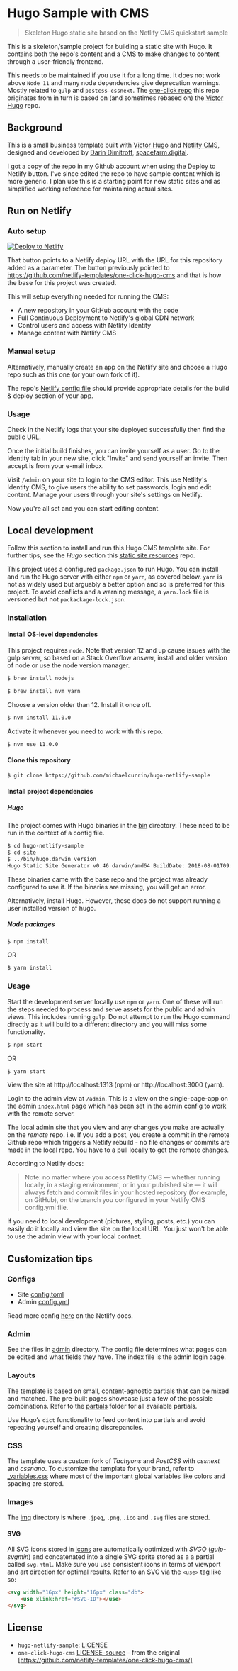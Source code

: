 # Hugo Sample with CMS
> Skeleton Hugo static site based on the Netlify CMS quickstart sample

This is a skeleton/sample project for building a static site with Hugo. It contains both the repo's content and a CMS to make changes to content through a user-friendly frontend.

This needs to be maintained if you use it for a long time. It does not work above `Node 11` and many node dependencies give deprecation warnings. Mostly related to `gulp` and `postcss-cssnext`. The [one-click repo](https://github.com/netlify-templates/one-click-hugo-cms) this repo originates from in turn is based on (and sometimes rebased on) the [Victor Hugo](https://github.com/netlify-templates/victor-hugo) repo.


## Background

This is a small business template built with [Victor Hugo](https://github.com/netlify/victor-hugo) and [Netlify CMS](https://github.com/netlify/netlify-cms), designed and developed by [Darin Dimitroff](http://www.darindimitroff.com/), [spacefarm.digital](https://www.spacefarm.digital).

I got a copy of the repo in my Github account when using the Deploy to Netlify button. I've since edited the repo to have sample content which is more generic. I plan use this is a starting point for new static sites and as simplified working reference for maintaining actual sites.

## Run on Netlify

### Auto setup

[![Deploy to Netlify](https://www.netlify.com/img/deploy/button.svg)](https://app.netlify.com/start/deploy?repository=https://github.com/michaelcurrin/hugo-netlify-sample&stack=cms)

That button points to a Netlify deploy URL with the URL for this repository added as a parameter. The button previously pointed to https://github.com/netlify-templates/one-click-hugo-cms and that is how the base for this project was created.

This will setup everything needed for running the CMS:

- A new repository in your GitHub account with the code
- Full Continuous Deployment to Netlify's global CDN network
- Control users and access with Netlify Identity
- Manage content with Netlify CMS


### Manual setup

Alternatively, manually create an app on the Netlify site and choose a Hugo repo such as this one (or your own fork of it).

The repo's [Netlify config file](/netlify.toml) should provide appropriate details for the build & deploy section of your app.

### Usage

Check in the Netlify logs that your site deployed successfully then find the public URL.

Once the initial build finishes, you can invite yourself as a user. Go to the Identity tab in your new site, click "Invite" and send yourself an invite. Then accept is from your e-mail inbox.

Visit `/admin` on your site to login to the CMS editor. This use Netlify's Identity CMS, to give users the ability to set passwords, login and edit content. Manage your users through your site's settings on Netlify.

Now you're all set and you can start editing content.


## Local development

Follow this section to install and run this Hugo CMS template site. For further tips, see the _Hugo_ section this [static site resources](https://github.com/MichaelCurrin/static-sites-generator-resources) repo.

This project uses a configured `package.json` to run Hugo. You can install and run the Hugo server with either `npm` or `yarn`, as covered below. `yarn` is not as widely used but arguably a better option and so is preferred for this project. To avoid conflicts and a warning message, a `yarn.lock` file is versioned but not `packackage-lock.json`.


### Installation


#### Install OS-level dependencies

This project requires `node`. Note that version 12 and up cause issues with the gulp server, so based on a Stack Overflow answer, install and older version of node or use the node version manager.

```bash
$ brew install nodejs
```

```bash
$ brew install nvm yarn
```

Choose a version older than 12. Install it once off.

```bash
$ nvm install 11.0.0
```

Activate it whenever you need to work with this repo.

```bash
$ nvm use 11.0.0
```

#### Clone this repository

```bash
$ git clone https://github.com/michaelcurrin/hugo-netlify-sample
```

#### Install project dependencies


##### Hugo

The project comes with Hugo binaries in the [bin](/bin/) directory. These need to be run in the context of a config file.

```bash
$ cd hugo-netlify-sample
$ cd site
$ ../bin/hugo.darwin version
Hugo Static Site Generator v0.46 darwin/amd64 BuildDate: 2018-08-01T09:00:55Z
```

These binaries came with the base repo and the project was already configured to use it. If the binaries are missing, you will get an error.

Alternatively, install Hugo. However, these docs do not support running a user installed version of hugo.

##### Node packages

```bash
$ npm install
```

OR

```bash
$ yarn install
```

### Usage

Start the development server locally use `npm` or `yarn`. One of these will run the steps needed to process and serve assets for the public and admin views. This includes running `gulp`. Do not attempt to run the Hugo command directly as it will build to a different directory and you will miss some functionality.

```bash
$ npm start
```

OR

```bash
$ yarn start
```

View the site at http://localhost:1313 (npm) or http://localhost:3000 (yarn).

Login to the admin view at `/admin`. This is a view on the single-page-app on the admin `index.html` page which has been set in the admin config to work with the remote server.

The local admin site that you view and any changes you make are actually on the _remote_ repo. i.e. If you add a post, you create a commit in the remote Github repo which triggers a Netlify rebuild - no file changes or commits are made in the local repo. You have to a pull locally to get the remote changes.

According to Netlify docs:

> Note: no matter where you access Netlify CMS — whether running locally, in a staging environment, or in your published site — it will always fetch and commit files in your hosted repository (for example, on GitHub), on the branch you configured in your Netlify CMS config.yml file.

If you need to local development (pictures, styling, posts, etc.) you can easily do it locally and view the site on the local URL. You just won't be able to use the admin view with your local contnet.


## Customization tips

### Configs

- Site [config.toml](/site/config.toml)
- Admin [config.yml](/site/static/admin/config.yml)

Read more config [here](https://www.netlifycms.org/docs/configuration-options/) on the Netlify docs.

### Admin

See the files in [admin](/site/static/admin/) directory. The config file determines what pages can be edited and what fields they have. The index file is the admin login page.

### Layouts

The template is based on small, content-agnostic partials that can be mixed and matched. The pre-built pages showcase just a few of the possible combinations. Refer to the [partials](/site/layouts/partials) folder for all available partials.

Use Hugo’s `dict` functionality to feed content into partials and avoid repeating yourself and creating discrepancies.

### CSS

The template uses a custom fork of *Tachyons* and *PostCSS* with *cssnext* and *cssnano*. To customize the template for your brand, refer to [_variables.css](/src/css/imports/_variables.css) where most of the important global variables like colors and spacing are stored.

### Images

The [img](/site/static/img/) directory is where `.jpeg`, `.png`, `.ico` and `.svg` files are stored.

#### SVG

All SVG icons stored in [icons](/site/static/img/icons) are automatically optimized with *SVGO* (*gulp-svgmin*) and concatenated into a single SVG sprite stored as a a partial called `svg.html`. Make sure you use consistent icons in terms of viewport and art direction for optimal results. Refer to an SVG via the `<use>` tag like so:

```html
<svg width="16px" height="16px" class="db">
    <use xlink:href="#SVG-ID"></use>
</svg>
```


## License

- `hugo-netlify-sample`: [LICENSE](/LICENSE)
- `one-click-hugo-cms` [LICENSE-source](/LICENSE-source) - from the original [https://github.com/netlify-templates/one-click-hugo-cms/]
